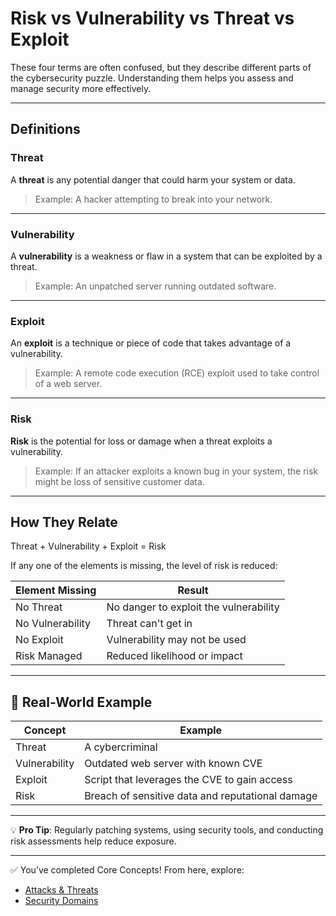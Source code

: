 # Risk vs Vulnerability vs Threat vs Exploit

These four terms are often confused, but they describe different parts of the cybersecurity puzzle. Understanding them helps you assess and manage security more effectively.

---

## Definitions

### Threat
A **threat** is any potential danger that could harm your system or data.

> Example: A hacker attempting to break into your network.

---

### Vulnerability
A **vulnerability** is a weakness or flaw in a system that can be exploited by a threat.

> Example: An unpatched server running outdated software.

---

### Exploit
An **exploit** is a technique or piece of code that takes advantage of a vulnerability.

> Example: A remote code execution (RCE) exploit used to take control of a web server.

---

### Risk
**Risk** is the potential for loss or damage when a threat exploits a vulnerability.

> Example: If an attacker exploits a known bug in your system, the risk might be loss of sensitive customer data.

---

## How They Relate

Threat + Vulnerability + Exploit = Risk

If any one of the elements is missing, the level of risk is reduced:

| Element Missing | Result |
|------------------|--------|
| No Threat | No danger to exploit the vulnerability |
| No Vulnerability | Threat can't get in |
| No Exploit | Vulnerability may not be used |
| Risk Managed | Reduced likelihood or impact |

---

## 🧠 Real-World Example

| Concept | Example |
|--------|---------|
| Threat | A cybercriminal |
| Vulnerability | Outdated web server with known CVE |
| Exploit | Script that leverages the CVE to gain access |
| Risk | Breach of sensitive data and reputational damage |

---

💡 **Pro Tip**: Regularly patching systems, using security tools, and conducting risk assessments help reduce exposure.

---

✅ You’ve completed Core Concepts! From here, explore:
- [Attacks & Threats](../attacks-and-threats/)
- [Security Domains](../security-domains/)
